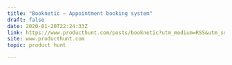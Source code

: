 ```yaml
---
title: "Booknetic — Appointment booking system"
draft: false
date: 2020-01-20T22:24:33Z
link: https://www.producthunt.com/posts/booknetic?utm_medium=RSS&utm_source=hune
site: www.producthunt.com
topic: product hunt  

---
```

